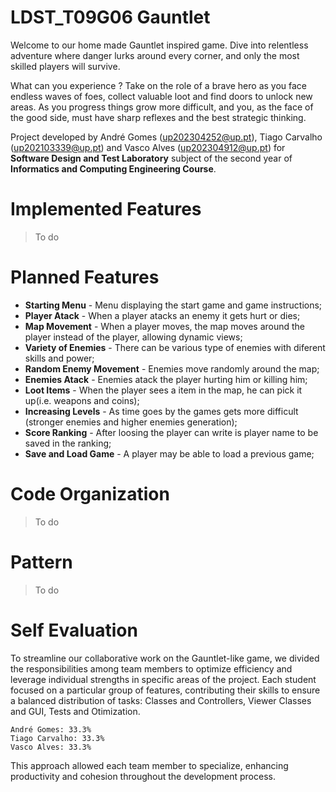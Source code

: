 # LDST_T09G06 Gauntlet

Welcome to our home made Gauntlet inspired game. Dive into relentless adventure where danger lurks around every corner, and only the most skilled players will survive.

What can you experience ? Take on the role of a brave hero as you face endless waves of foes, collect valuable loot and find doors to unlock new areas. As you progress things grow more difficult, and you, as the face of the good side, must have sharp reflexes and the best strategic thinking.

Project developed by André Gomes (up202304252@up.pt), Tiago Carvalho (up202103339@up.pt) and Vasco Alves (up202304912@up.pt) for **Software Design and Test Laboratory** subject of the second year of **Informatics and Computing Engineering Course**.

# Implemented Features
> To do

# Planned Features

- **Starting Menu** - Menu displaying the start game and game instructions;
- **Player Atack** - When a player atacks an enemy it gets hurt or dies;
- **Map Movement** - When a player moves, the map moves around the player instead of the player, allowing dynamic views;
- **Variety of Enemies** - There can be various type of enemies with diferent skills and power; 
- **Random Enemy Movement** -  Enemies move randomly around the map;
- **Enemies Atack** - Enemies atack the player hurting him or killing him;
- **Loot Items** - When the player sees a item in the map, he can pick it up(i.e. weapons and coins);
- **Increasing Levels** - As time goes by the games gets more difficult (stronger enemies and higher enemies generation);
- **Score Ranking** - After loosing the player can write is player name to be saved in the ranking;
- **Save and Load Game** - A player may be able to load a previous game;

# Code Organization
> To do 

# Pattern
> To do

# Self Evaluation

To streamline our collaborative work on the Gauntlet-like game, we divided the responsibilities among team members to optimize efficiency and leverage individual strengths in specific areas of the project. Each student focused on a particular group of features, contributing their skills to ensure a balanced distribution of tasks: Classes and Controllers, Viewer Classes and GUI, Tests and Otimization.

    André Gomes: 33.3%
    Tiago Carvalho: 33.3%
    Vasco Alves: 33.3%

This approach allowed each team member to specialize, enhancing productivity and cohesion throughout the development process.
